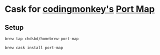 # Cask for [codingmonkey's](https://codingmonkeys.de) [Port Map](https://codingmonkeys.de/portmap/)

## Setup

```bash
brew tap chdsbd/homebrew-port-map

brew cask install port-map
```
